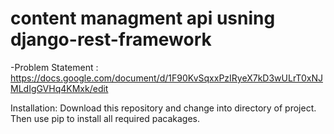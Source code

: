 ﻿# content managment api usning django-rest-framework
-Problem Statement : https://docs.google.com/document/d/1F90KvSqxxPzIRyeX7kD3wULrT0xNJMLdIgGVHq4KMxk/edit 


Installation: 
Download this repository and change into directory of project. Then use pip to install all required pacakages.

